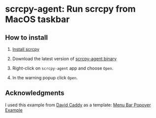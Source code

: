 # scrcpy-agent: Run scrcpy from MacOS taskbar

## How to install

1. [Install scrcpy](https://github.com/Genymobile/scrcpy#macos)   

2. Download the latest version of [scrcpy-agent binary](https://github.com/LucaCalabrese/scrcpy-agent/raw/main/dist/scrcpy-agent-1.0/scrcpy-agent.app/Contents/MacOS/scrcpy-agent)

3. Right-click on `scrcpy-agent` app and choose `Open`. 

4. In the warning popup click `Open`.

## Acknowledgments

I used this example from [David Caddy](https://github.com/davidcaddy) as a template: [Menu Bar Popover Example](https://github.com/davidcaddy/MenuBarPopoverExample)
